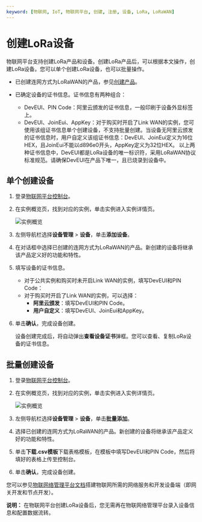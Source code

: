 ```yaml
---
keyword: [物联网, IoT, 物联网平台, 创建, 注册, 设备, LoRa, LoRaWAN]
---
```


# 创建LoRa设备

物联网平台支持创建LoRa产品和设备。创建LoRa产品后，可以根据本文操作，创建LoRa设备。您可以单个创建LoRa设备，也可以批量操作。

-   已创建连网方式为LoRaWAN的产品，参见[创建产品](/cn.zh-CN/设备接入/创建产品.md)。
-   已确定设备的证书信息。证书信息有两种组合：

    -   DevEUI、PIN Code：阿里云颁发的证书信息，一般印刷于设备外显标签上。
    -   DevEUI、JoinEui、AppKey：对于购买时开启了Link WAN的实例，您可使用该组证书信息单个创建设备，不支持批量创建。当设备无阿里云颁发的证书信息时，用户自定义该组证书信息：DevEUI、JoinEui定义为16位HEX，且JoinEui不能以d896e0开头，AppKey定义为32位HEX。
    以上两种证书信息中，DevEUI都是LoRa设备的唯一标识符，采用LoRaWAN协议标准规范。请确保DevEUI在产品下唯一，且已烧录到设备中。


## 单个创建设备

1.  登录[物联网平台控制台](http://iot.console.aliyun.com/)。

2.  在实例概览页，找到对应的实例，单击实例进入实例详情页。

    ![实例概览](https://static-aliyun-doc.oss-cn-hangzhou.aliyuncs.com/assets/img/zh-CN/9275903061/p174584.png)

3.  左侧导航栏选择**设备管理** \> **设备**，单击**添加设备**。

4.  在对话框中选择已创建的连网方式为LoRaWAN的产品。新创建的设备将继承该产品定义好的功能和特性。

5.  填写设备的证书信息。

    -   对于公共实例和购买时未开启Link WAN的实例，填写DevEUI和PIN Code：
    -   对于购买时开启了Link WAN的实例，可以选择：
        -   **阿里云颁发**：填写DevEUI和PIN Code。
        -   **用户自定义**：填写DevEUI、JoinEui和AppKey。
6.  单击**确认**，完成设备创建。

    设备创建完成后，将自动弹出**查看设备证书**弹框。您可以查看、复制LoRa设备的证书信息。


## 批量创建设备

1.  登录[物联网平台控制台](http://iot.console.aliyun.com/)。

2.  在实例概览页，找到对应的实例，单击实例进入实例详情页。

    ![实例概览](https://static-aliyun-doc.oss-cn-hangzhou.aliyuncs.com/assets/img/zh-CN/9275903061/p174584.png)

3.  左侧导航栏选择**设备管理** \> **设备**，单击**批量添加**。

4.  选择已创建的连网方式为LoRaWAN的产品。新创建的设备将继承该产品定义好的功能和特性。

5.  单击**下载.csv模板**下载表格模板，在模板中填写DevEUI和PIN Code，然后将填好的表格上传至控制台。

6.  单击**确认**，完成设备创建。


您可以参见[物联网络管理平台文档](https://help.aliyun.com/document_detail/96549.html)搭建物联网所需的网络服务和开发设备端（即网关开发和节点开发）。

**说明：** 在物联网平台创建LoRa设备后，您无需再在物联网络管理平台录入设备信息和配置数据流转。

